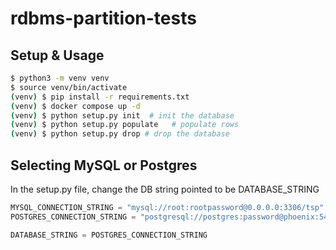 # rdbms-partition-tests

## Setup & Usage

```bash
$ python3 -m venv venv
$ source venv/bin/activate
(venv) $ pip install -r requirements.txt
(venv) $ docker compose up -d
(venv) $ python setup.py init  # init the database
(venv) $ python setup.py populate   # populate rows
(venv) $ python setup.py drop # drop the database
```

## Selecting MySQL or Postgres

In the setup.py file, change the DB string pointed to be DATABASE_STRING
```python
MYSQL_CONNECTION_STRING = "mysql://root:rootpassword@0.0.0.0:3306/tsp"
POSTGRES_CONNECTION_STRING = "postgresql://postgres:password@phoenix:5432/tsp"

DATABASE_STRING = POSTGRES_CONNECTION_STRING
```